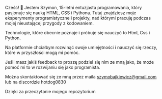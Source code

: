 Cześć! 👋 Jestem Szymon, 15-letni entuzjasta programowania, który pasjonuje się nauką HTML, CSS i Pythona. Tutaj znajdziesz moje eksperymenty programistyczne i projekty, nad którymi pracuję podczas mojej nieustającej przygody z kodowaniem.

Technologie, które obecnie poznaje i próbuje się nauczyć to Html, Css i Python.

Na platformie chciałbym rozwinąć swoje umiejętności i nauczyć się rzeczy, które w przyszłości mogą mi pomóc.

Jeśli masz jakiś feedback to proszę podziel się nim ze mną jako, że może pomoć mi to w rozwijaniu się jako programista.

Można skontaktować się ze mną przez maila szymobajkiewicz@gmail.com lub na discordzie hotdog0830

Dzięki za przeczytanie mojego repozytorium
